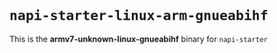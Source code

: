 # `napi-starter-linux-arm-gnueabihf`

This is the **armv7-unknown-linux-gnueabihf** binary for `napi-starter`
